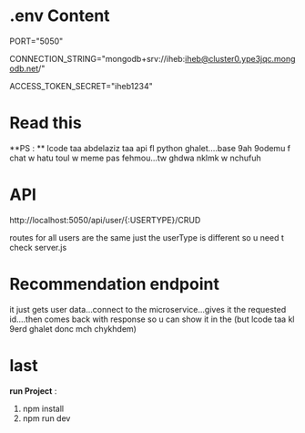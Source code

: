 # .env Content
PORT="5050"

CONNECTION_STRING="mongodb+srv://iheb:iheb@cluster0.ype3jqc.mongodb.net/"

ACCESS_TOKEN_SECRET="iheb1234"


# Read this
**PS : ** lcode taa abdelaziz taa api fl python ghalet....base 9ah 9odemu f chat w hatu toul w meme pas fehmou...tw ghdwa nklmk w nchufuh


# API
http://localhost:5050/api/user/{:USERTYPE}/CRUD 

routes for all users are the same just the userType is different so u need t check server.js

# Recommendation endpoint 
it just gets user data...connect to the microservice...gives it the requested id....then comes back with response so u can show it in the
(but lcode taa kl 9erd ghalet donc mch chykhdem)


# last
**run Project** : 
1. npm install
2. npm run dev

